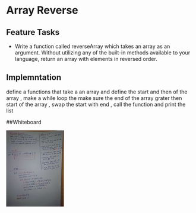 # Array Reverse
## Feature Tasks
* Write a function called reverseArray which takes an array as an argument. Without utilizing any of the built-in methods available to your language, return an array with elements in reversed order.

## Implemntation
define a functions that take a an array and define the start and then of the array , make a while loop the make sure the end of the array grater then start of the array , swap the start with end , call the function and print the list



##Whiteboard

![array-reverse](assets/reverse_array.jpg)
